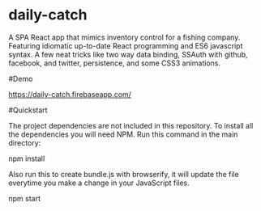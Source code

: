 # daily-catch

A SPA React app that mimics inventory control for a fishing company. Featuring idiomatic up-to-date React programming and ES6 javascript syntax. A few neat tricks like two way data binding, SSAuth with github, facebook, and twitter, persistence, and some CSS3 animations.

#Demo

https://daily-catch.firebaseapp.com/


#Quickstart

The project dependencies are not included in this repository. To install all the dependencies you will need NPM. Run this command in the main directory:

npm install

Also run this to create bundle.js with browserify, it will update the file everytime you make a change in your JavaScript files.

npm start
